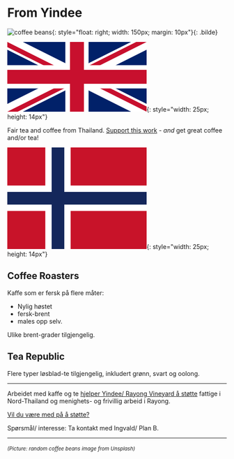 # From Yindee

![coffee beans](https://source.unsplash.com/all/?coffeebeans){: style="float: right; width: 150px; margin: 10px"}{: .bilde}

![[EN]](assets/english.webp){: style="width: 25px; height: 14px"}

Fair tea and coffee from Thailand.
[Support this work](support-why.md) - _and_ get great coffee and/or tea!

![[NO]](assets/norsk.png){: style="width: 25px; height: 14px"}

## Coffee Roasters

Kaffe som er fersk på flere måter: 

* Nylig høstet
* fersk-brent
* males opp selv. 

Ulike brent-grader tilgjengelig.

## Tea Republic

Flere typer løsblad-te tilgjengelig, inkludert grønn, svart og oolong.

---

Arbeidet med kaffe og te [hjelper Yindee/ Rayong Vineyard å støtte](support-why.md) fattige i Nord-Thailand og menighets- og frivillig arbeid i Rayong.

[Vil du være med på å støtte?](support-how.md)

Spørsmål/ interesse: Ta kontakt med Ingvald/ Plan B.

---
<em><small>(Picture: random coffee beans image from Unsplash)</small></em>
